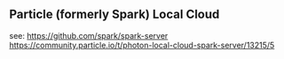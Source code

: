 ## Particle (formerly Spark) Local Cloud
see: 
https://github.com/spark/spark-server
https://community.particle.io/t/photon-local-cloud-spark-server/13215/5